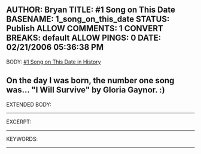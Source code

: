 AUTHOR: Bryan
TITLE: #1 Song on This Date
BASENAME: 1_song_on_this_date
STATUS: Publish
ALLOW COMMENTS: 1
CONVERT BREAKS: __default__
ALLOW PINGS: 0
DATE: 02/21/2006 05:36:38 PM
-----
BODY:
<a title="#1 Song on This Date in History" href="https://home.comcast.net/~josh.hosler/NumberOneInHistory/SelectMonth.htm">#1 Song on This Date in History</a>

On the day I was born, the number one song was... "I Will Survive" by Gloria Gaynor. :)
-----
EXTENDED BODY:

-----
EXCERPT:

-----
KEYWORDS:

-----


